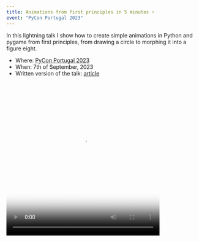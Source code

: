```yaml
---
title: Animations from first principles in 5 minutes ⚡️
event: "PyCon Portugal 2023"
---
```


In this lightning talk I show how to create simple animations in Python and pygame from first principles, from drawing a circle to morphing it into a figure eight.

 - Where: [PyCon Portugal 2023](https://2023.pycon.pt)
 - When: 7th of September, 2023
 - Written version of the talk: [article](/blog/animations-from-first-principles-in-5-minutes)

<video width="400" height="400" poster="/blog/animations-from-first-principles-in-5-minutes/_morph.mp4.thumb.png" controls>
  <source src="/blog/animations-from-first-principles-in-5-minutes/_morph.mp4" type="video/mp4">
</video>

